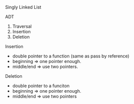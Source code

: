 Singly Linked List

ADT
1. Traversal
2. Insertion
3. Deletion

Insertion
- double pointer to a function (same as pass by reference)
- beginning => one pointer enough.
- middle/end => use two pointers.

Deletion
- double pointer to a funciton
- beginning => one pointer enough.
- middle/end => use two pointers
